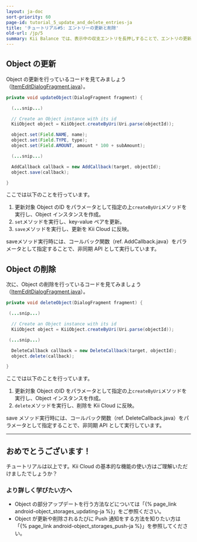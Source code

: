 ```yaml
---
layout: ja-doc
sort-priority: 60
page-id: tutorial_5_update_and_delete_entries-ja
title: 'チュートリアル#5: エントリーの更新と削除'
old-url: /jp/5
summary: Kii Balance では、表示中の収支エントリを長押しすることで、エントリの更新や削除ができます。これらの変更は Kii Cloud に適宜通知されます。
---
```

## Object の更新

Object の更新を行っているコードを見てみましょう（[ItemEditDialogFragment.java](https://github.com/KiiPlatform/KiiBalance-Android/blob/master/src/com/kii/sample/balance/list/ItemEditDialogFragment.java#L216)）。

```java
private void updateObject(DialogFragment fragment) {

  (...snip...)

  // Create an Object instance with its id
  KiiObject object = KiiObject.createByUri(Uri.parse(objectId));

  object.set(Field.NAME, name);
  object.set(Field.TYPE, type);
  object.set(Field.AMOUNT, amount * 100 + subAmount);

  (...snip...)

  AddCallback callback = new AddCallback(target, objectId);
  object.save(callback);

}
```

ここでは以下のことを行っています。

1. 更新対象 Object のID をパラメータとして指定の上`createByUri`メソッドを実行し、Object インスタンスを作成。
1. `set`メソッドを実行し、key-value ペアを更新。
1. `save`メソッドを実行し、更新を Kii Cloud に反映。

saveメソッド実行時には、コールバック関数（ref. AddCallback.java）をパラメータとして指定することで、非同期 API として実行しています。

## Object の削除

次に、Object の削除を行っているコードを見てみましょう（[ItemEditDialogFragment.java](https://github.com/KiiPlatform/KiiBalance-Android/blob/master/src/com/kii/sample/balance/list/ItemEditDialogFragment.java#L252)）。

```java
private void deleteObject(DialogFragment fragment) {

 (...snip...)

  // Create an Object instance with its id
  KiiObject object = KiiObject.createByUri(Uri.parse(objectId));

 (...snip...)

  DeleteCallback callback = new DeleteCallback(target, objectId);
  object.delete(callback);

}
```

ここでは以下のことを行っています。

1. 更新対象 Object のID をパラメータとして指定の上`createByUri`メソッドを実行し、Object インスタンスを作成。
1. `delete`メソッドを実行し、削除を Kii Cloud に反映。

save メソッド実行時には、コールバック関数（ref. DeleteCallback.java）をパラメータとして指定することで、非同期 API として実行しています。

---

## おめでとうございます！

チュートリアルは以上です。Kii Cloud の基本的な機能の使い方はご理解いただけましたでしょうか？

### より詳しく学びたい方へ

* Object の部分アップデートを行う方法などについては「{% page_link android-object_storages_updating-ja %}」をご参照ください。
* Object が更新や削除されるたびに Push 通知をする方法を知りたい方は「{% page_link android-object_storages_push-ja %}」を参照してください。
